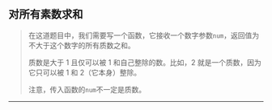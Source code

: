 ## 对所有素数求和

> 在这道题目中，我们需要写一个函数，它接收一个数字参数`num`，返回值为不大于这个数字的所有质数之和。
>
> 质数是大于 1 且仅可以被 1 和自己整除的数。比如，2 就是一个质数，因为它只可以被 1 和 2（它本身）整除。
>
> 注意，传入函数的`num`不一定是质数。

---

